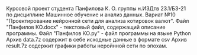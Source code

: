 Курсовой проект студента Панфилова К. О. группы н.ИЗДтв 23.1/Б3-21 по дисциплине Машинное обучение и анализ данных. Вариат №10 "Проектирование нейронной сети для анализа котировок валют".
Файл "Панфилов КО.docx" - текстовый файл, содержащий описание программы.
Файл "Панфилов КО.py" - файл программы на языке Python
Архив data.7z содержит в себе исходные данные в формате csv
Архив result.7z содержит графики работы неройнной сети по эпохам.
